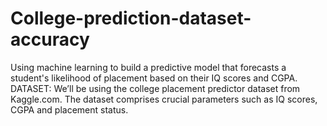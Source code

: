 # College-prediction-dataset-accuracy

Using machine learning to build a predictive model that forecasts a student's likelihood of placement based on their IQ scores and CGPA.
DATASET:
We’ll be using the college placement predictor dataset from Kaggle.com. The dataset comprises crucial parameters such as IQ scores, CGPA  and placement status.
